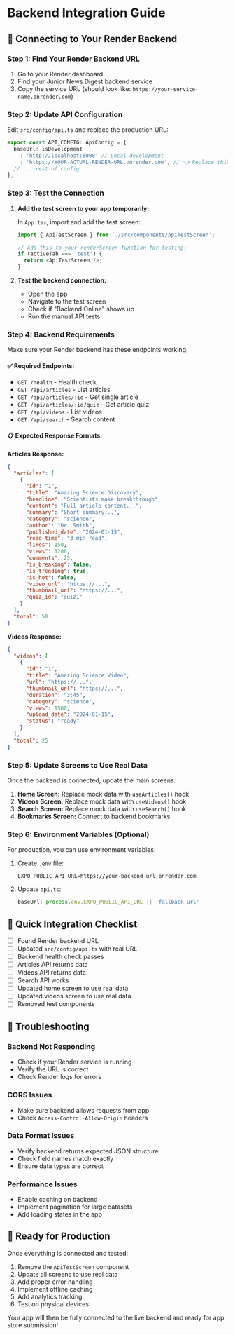 # Backend Integration Guide

## 🔗 Connecting to Your Render Backend

### Step 1: Find Your Render Backend URL

1. Go to your Render dashboard
2. Find your Junior News Digest backend service
3. Copy the service URL (should look like: `https://your-service-name.onrender.com`)

### Step 2: Update API Configuration

Edit `src/config/api.ts` and replace the production URL:

```typescript
export const API_CONFIG: ApiConfig = {
  baseUrl: isDevelopment 
    ? 'http://localhost:5000' // Local development
    : 'https://YOUR-ACTUAL-RENDER-URL.onrender.com', // 👈 Replace this
  // ... rest of config
};
```

### Step 3: Test the Connection

1. **Add the test screen to your app temporarily:**
   
   In `App.tsx`, import and add the test screen:
   ```typescript
   import { ApiTestScreen } from './src/components/ApiTestScreen';
   
   // Add this to your renderScreen function for testing:
   if (activeTab === 'test') {
     return <ApiTestScreen />;
   }
   ```

2. **Test the backend connection:**
   - Open the app
   - Navigate to the test screen
   - Check if "Backend Online" shows up
   - Run the manual API tests

### Step 4: Backend Requirements

Make sure your Render backend has these endpoints working:

#### ✅ Required Endpoints:
- `GET /health` - Health check
- `GET /api/articles` - List articles
- `GET /api/articles/:id` - Get single article  
- `GET /api/articles/:id/quiz` - Get article quiz
- `GET /api/videos` - List videos
- `GET /api/search` - Search content

#### 📋 Expected Response Formats:

**Articles Response:**
```json
{
  "articles": [
    {
      "id": "1",
      "title": "Amazing Science Discovery",
      "headline": "Scientists make breakthrough",
      "content": "Full article content...",
      "summary": "Short summary...",
      "category": "science",
      "author": "Dr. Smith",
      "published_date": "2024-01-15",
      "read_time": "3 min read",
      "likes": 150,
      "views": 1200,
      "comments": 25,
      "is_breaking": false,
      "is_trending": true,
      "is_hot": false,
      "video_url": "https://...",
      "thumbnail_url": "https://...",
      "quiz_id": "quiz1"
    }
  ],
  "total": 50
}
```

**Videos Response:**
```json
{
  "videos": [
    {
      "id": "1",
      "title": "Amazing Science Video",
      "url": "https://...",
      "thumbnail_url": "https://...",
      "duration": "3:45",
      "category": "science",
      "views": 1500,
      "upload_date": "2024-01-15",
      "status": "ready"
    }
  ],
  "total": 25
}
```

### Step 5: Update Screens to Use Real Data

Once the backend is connected, update the main screens:

1. **Home Screen:** Replace mock data with `useArticles()` hook
2. **Videos Screen:** Replace mock data with `useVideos()` hook  
3. **Search Screen:** Replace mock data with `useSearch()` hook
4. **Bookmarks Screen:** Connect to backend bookmarks

### Step 6: Environment Variables (Optional)

For production, you can use environment variables:

1. Create `.env` file:
   ```
   EXPO_PUBLIC_API_URL=https://your-backend-url.onrender.com
   ```

2. Update `api.ts`:
   ```typescript
   baseUrl: process.env.EXPO_PUBLIC_API_URL || 'fallback-url'
   ```

## 🚀 Quick Integration Checklist

- [ ] Found Render backend URL
- [ ] Updated `src/config/api.ts` with real URL
- [ ] Backend health check passes
- [ ] Articles API returns data
- [ ] Videos API returns data
- [ ] Search API works
- [ ] Updated home screen to use real data
- [ ] Updated videos screen to use real data
- [ ] Removed test components

## 🔧 Troubleshooting

### Backend Not Responding
- Check if your Render service is running
- Verify the URL is correct
- Check Render logs for errors

### CORS Issues
- Make sure backend allows requests from app
- Check `Access-Control-Allow-Origin` headers

### Data Format Issues
- Verify backend returns expected JSON structure
- Check field names match exactly
- Ensure data types are correct

### Performance Issues
- Enable caching on backend
- Implement pagination for large datasets
- Add loading states in the app

## 📱 Ready for Production

Once everything is connected and tested:

1. Remove the `ApiTestScreen` component
2. Update all screens to use real data
3. Add proper error handling
4. Implement offline caching
5. Add analytics tracking
6. Test on physical devices

Your app will then be fully connected to the live backend and ready for app store submission!
